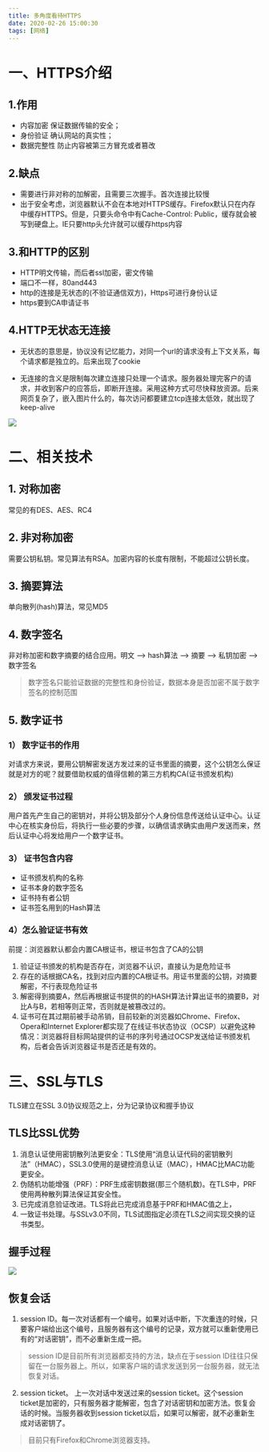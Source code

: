 ```yaml
---
title: 多角度看待HTTPS
date: 2020-02-26 15:00:30
tags: [网络]
---
```


# 一、HTTPS介绍
## 1.作用
+ 内容加密 保证数据传输的安全；
+ 身份验证 确认网站的真实性；
+ 数据完整性 防止内容被第三方冒充或者篡改
## 2.缺点
+ 需要进行非对称的加解密，且需要三次握手。首次连接比较慢
+ 出于安全考虑，浏览器默认不会在本地对HTTPS缓存。Firefox默认只在内存中缓存HTTPS。但是，只要头命令中有Cache-Control: Public，缓存就会被写到硬盘上。IE只要http头允许就可以缓存https内容

## 3.和HTTP的区别
+ HTTP明文传输，而后者ssl加密，密文传输
+ 端口不一样，80and443
+ http的连接是无状态的(不验证通信双方)，Https可进行身份认证
+ https要到CA申请证书

## 4.HTTP无状态无连接
+ 无状态的意思是，协议没有记忆能力，对同一个url的请求没有上下文关系，每个请求都是独立的。后来出现了cookie

+ 无连接的含义是限制每次建立连接只处理一个请求。服务器处理完客户的请求，并收到客户的应答后，即断开连接。采用这种方式可尽快释放资源。后来网页复杂了，嵌入图片什么的，每次访问都要建立tcp连接太低效，就出现了keep-alive

![](https://upload-images.jianshu.io/upload_images/2223007-8fdca151b9f7c456?imageMogr2/auto-orient/strip|imageView2/2/w/640/format/webp)

# 二、相关技术
## 1. 对称加密
常见的有DES、AES、RC4
## 2. 非对称加密
 需要公钥私钥。常见算法有RSA。加密内容的长度有限制，不能超过公钥长度。
## 3. 摘要算法
 单向散列(hash)算法，常见MD5
## 4. 数字签名
非对称加密和数字摘要的结合应用。明文 ——> hash算法 ——> 摘要 ——> 私钥加密 ——> 数字签名
> 数字签名只能验证数据的完整性和身份验证，数据本身是否加密不属于数字签名的控制范围
## 5. 数字证书
### 1） 数字证书的作用
对请求方来说，要用公钥解密发送方发过来的证书里面的摘要，这个公钥怎么保证就是对方的呢？就要借助权威的值得信赖的第三方机构CA(证书颁发机构)
### 2） 颁发证书过程
用户首先产生自己的密钥对，并将公钥及部分个人身份信息传送给认证中心。认证中心在核实身份后，将执行一些必要的步骤，以确信请求确实由用户发送而来，然后认证中心将发给用户一个数字证书。
### 3） 证书包含内容
+ 证书颁发机构的名称
+ 证书本身的数字签名
+ 证书持有者公钥
+ 证书签名用到的Hash算法
### 4）怎么验证证书有效
前提：浏览器默认都会内置CA根证书，根证书包含了CA的公钥

1. 验证证书颁发的机构是否存在，浏览器不认识，直接认为是危险证书
2. 存在的话根据CA名，找到对应内置的CA根证书。用证书里面的公钥，对摘要解密，不行表现危险证书
3. 解密得到摘要A，然后再根据证书提供的的HASH算法计算出证书的摘要B，对比A与B，若相等则正常，否则就是被篡改过的。
4. 证书可在其过期前被手动吊销，目前较新的浏览器如Chrome、Firefox、Opera和Internet Explorer都实现了在线证书状态协议（OCSP）以避免这种情况：浏览器将目标网站提供的证书的序列号通过OCSP发送给证书颁发机构，后者会告诉浏览器证书是否还是有效的。


# 三、SSL与TLS
TLS建立在SSL 3.0协议规范之上，分为记录协议和握手协议

## TLS比SSL优势
1. 消息认证使用密钥散列法更安全：TLS使用“消息认证代码的密钥散列法”（HMAC），SSL3.0使用的是键控消息认证（MAC），HMAC比MAC功能更安全。
2. 伪随机功能增强（PRF）：PRF生成密钥数据(那三个随机数)。在TLS中，PRF使用两种散列算法保证其安全性。
3. 已完成消息验证改进。TLS将此已完成消息基于PRF和HMAC值之上，
4. 一致证书处理。与SSLv3.0不同，TLS试图指定必须在TLS之间实现交换的证书类型。

## 握手过程
![](https://upload-images.jianshu.io/upload_images/2223007-7989d1139ca847c9?imageMogr2/auto-orient/strip|imageView2/2/w/640/format/webp)

## 恢复会话
1. session ID。每一次对话都有一个编号。如果对话中断，下次重连的时候，只要客户端给出这个编号，且服务器有这个编号的记录，双方就可以重新使用已有的“对话密钥”，而不必重新生成一把。
> session ID是目前所有浏览器都支持的方法，缺点在于session ID往往只保留在一台服务器上。所以，如果客户端的请求发送到另一台服务器，就无法恢复对话。

2. session ticket。 上一次对话中发送过来的session ticket。这个session ticket是加密的，只有服务器才能解密，包含了对话密钥和加密方法。恢复会话的时候。当服务器收到session ticket以后，如果可以解密，就不必重新生成对话密钥了。
> 目前只有Firefox和Chrome浏览器支持。